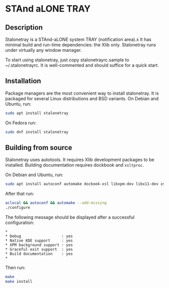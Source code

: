 # STAnd aLONE TRAY


## Description

Stalonetray is a STAnd-aLONE system TRAY (notification area).x  It has minimal build and run-time dependencies: the Xlib
only. Stalonetray runs under virtually any window manager.

To start using stalonetray, just copy stalonetrayrc.sample to ~/.stalonetrayrc. It is well-commented and should suffice
for a quick start.

## Installation

Package managers are the most convenient way to install stalonetray. It is packaged for several Linux distributions and
BSD variants. On Debian and Ubuntu, run:
```sh
sudo apt install stalonetray
```

On Fedora run:
```sh
sudo dnf install stalonetray
```

## Building from source

Stalonetray uses autotools. It requires Xlib development packages to be installed. Building documentation requires
dockbook and `xsltproc`.

On Debian and Ubuntu, run:
```sh
sudo apt install autoconf automake docbook-xsl libxpm-dev libx11-dev xsltproc
```

After that run:

```sh
aclocal && autoconf && automake --add-missing
./configure
```

The following message should be displayed after a successful configuration:
```
*
* Debug                  : yes
* Native KDE support     : yes
* XPM background support : yes
* Graceful exit support  : yes
* Build documentation    : yes
*
```

Then run:

```sh
make
make install
```

